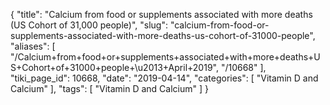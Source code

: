 {
    "title": "Calcium from food or supplements associated with more deaths (US Cohort of 31,000 people)",
    "slug": "calcium-from-food-or-supplements-associated-with-more-deaths-us-cohort-of-31000-people",
    "aliases": [
        "/Calcium+from+food+or+supplements+associated+with+more+deaths+US+Cohort+of+31000+people+\u2013+April+2019",
        "/10668"
    ],
    "tiki_page_id": 10668,
    "date": "2019-04-14",
    "categories": [
        "Vitamin D and Calcium"
    ],
    "tags": [
        "Vitamin D and Calcium"
    ]
}